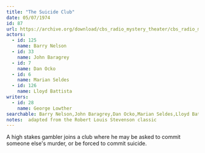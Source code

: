 ```yaml
---
title: "The Suicide Club"
date: 05/07/1974
id: 87
url: https://archive.org/download/cbs_radio_mystery_theater/cbs_radio_mystery_theater-0051-0100.zip/cbs_radio_mystery_theater-0051-0100%2Fcbsrmt_0087_the_suicide_club.mp3
actors:  
  - id: 125
    name: Barry Nelson  
  - id: 33
    name: John Baragrey  
  - id: 7
    name: Dan Ocko  
  - id: 6
    name: Marian Seldes  
  - id: 126
    name: Lloyd Battista
writers:  
  - id: 28
    name: George Lowther
searchable: Barry Nelson,John Baragrey,Dan Ocko,Marian Seldes,Lloyd Battista George Lowther
notes:  adapted from the Robert Louis Stevenson classic
---
```

A high stakes gambler joins a club where he may be asked to commit someone else's murder, or be forced to commit suicide.